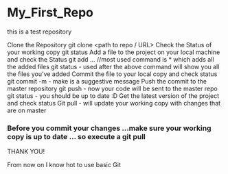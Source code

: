 # My_First_Repo
this is a test repository 

Clone the Repository
    git clone <path to repo / URL>
Check the Status of your working copy
    git status 
Add a file to the project on your local machine and check the Status
    git add ... //most used command is * which adds all the added files 
    git status - used after the above command will show you all the files you've added 
Commit the file to your local copy and check status
    git commit -m <your message> - make is a suggestive message 
Push the commit to the master repository
    git push - now your code will be sent to the master repo
    git status - you should be up to date :D
Get the latest version of the project and check status
    Git pull - will update your working copy with changes that are on master
   ### Before you commit your changes ...make sure your working copy is up to date ... so execute a git pull  ###


THANK YOU! 

From now on I know hot to use basic Git
